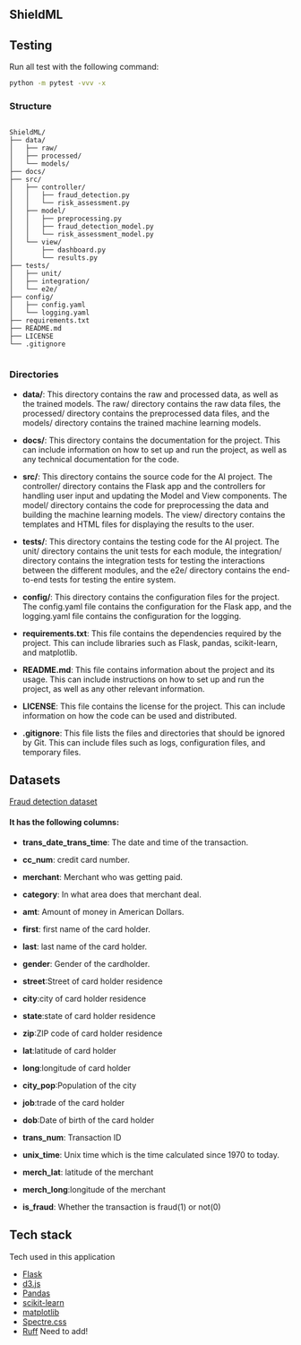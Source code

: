 ## ShieldML


## Testing

Run all test with the following command:

```bash
python -m pytest -vvv -x
``` 

### Structure

```arduino

ShieldML/
├── data/
│   ├── raw/
│   ├── processed/
│   └── models/
├── docs/
├── src/
│   ├── controller/
│   │   ├── fraud_detection.py
│   │   └── risk_assessment.py
│   ├── model/
│   │   ├── preprocessing.py
│   │   ├── fraud_detection_model.py
│   │   └── risk_assessment_model.py
│   └── view/
│       ├── dashboard.py
│       └── results.py
├── tests/
│   ├── unit/
│   ├── integration/
│   └── e2e/
├── config/
│   ├── config.yaml
│   └── logging.yaml
├── requirements.txt
├── README.md
├── LICENSE
└── .gitignore


```

### Directories 

* **data/**: This directory contains the raw and processed data, as well as the trained models. The raw/ directory contains the raw data files, the processed/ directory contains the preprocessed data files, and the models/ directory contains the trained machine learning models.

* **docs/**: This directory contains the documentation for the project. This can include information on how to set up and run the project, as well as any technical documentation for the code.

* **src/**: This directory contains the source code for the AI project. The controller/ directory contains the Flask app and the controllers for handling user input and updating the Model and View components. The model/ directory contains the code for preprocessing the data and building the machine learning models. The view/ directory contains the templates and HTML files for displaying the results to the user.

* **tests/**: This directory contains the testing code for the AI project. The unit/ directory contains the unit tests for each module, the integration/ directory contains the integration tests for testing the interactions between the different modules, and the e2e/ directory contains the end-to-end tests for testing the entire system.

* **config/**: This directory contains the configuration files for the project. The config.yaml file contains the configuration for the Flask app, and the logging.yaml file contains the configuration for the logging.

* **requirements.txt**: This file contains the dependencies required by the project. This can include libraries such as Flask, pandas, scikit-learn, and matplotlib.

* **README.md**: This file contains information about the project and its usage. This can include instructions on how to set up and run the project, as well as any other relevant information.

* **LICENSE**: This file contains the license for the project. This can include information on how the code can be used and distributed.

* **.gitignore**: This file lists the files and directories that should be ignored by Git. This can include files such as logs, configuration files, and temporary files.


## Datasets

[Fraud detection dataset ](https://www.kaggle.com/datasets/dermisfit/fraud-transactions-dataset?resource=download)

#### It has the following columns:

* **trans_date_trans_time**: The date and time of the transaction.

* **cc_num**: credit card number.

* **merchant**: Merchant who was getting paid.

* **category**: In what area does that merchant deal.

* **amt**: Amount of money in American Dollars.

* **first**: first name of the card holder.

* **last**: last name of the card holder.

* **gender**: Gender of the cardholder.

* **street**:Street of card holder residence

* **city**:city of card holder residence

* **state**:state of card holder residence

* **zip**:ZIP code of card holder residence

* **lat**:latitude of card holder

* **long**:longitude of card holder

* **city_pop**:Population of the city

* **job**:trade of the card holder

* **dob**:Date of birth of the card holder

* **trans_num**: Transaction ID

* **unix_time**: Unix time which is the time calculated since 1970 to today.

* **merch_lat**: latitude of the merchant

* **merch_long**:longitude of the merchant

* **is_fraud**: Whether the transaction is fraud(1) or not(0)



## Tech stack 

Tech used in this application

- [Flask](https://flask.palletsprojects.com/en/2.2.x/quickstart/)
- [d3.js](https://d3js.org/)
- [Pandas](https://pandas.pydata.org/)
- [scikit-learn](https://scikit-learn.org/stable/)
- [matplotlib](https://matplotlib.org/)
- [Spectre.css](https://picturepan2.github.io/spectre/getting-started.html)
- [Ruff](https://beta.ruff.rs/docs/) Need to add!
